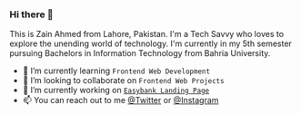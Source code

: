 ### Hi there 👋
This is Zain Ahmed from Lahore, Pakistan. I'm a Tech Savvy who loves to explore the unending world of technology. I'm currently in my 5th semester pursuing Bachelors in Information Technology from Bahria University.

- 🌱 I’m currently learning ```Frontend Web Development```
- 👯 I’m looking to collaborate on ```Frontend Web Projects```
- 🔭 I’m currently working on [```Easybank Landing Page```](github.com/easybank-landing-page-frontend-mentor-challenge)
- 📫 You can reach out to me [@Twitter](https://www.twitter.com/zainhunmein) or [@Instagram](https://www.instagram.com/zainhunmein)
<!-- - 🤔 I’m looking for help with ... -->
<!-- - 💬 Ask me about ... -->

